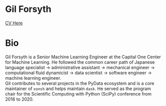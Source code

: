 # Gil Forsyth

[CV Here](https://github.com/gforsyth/cv/blob/main/gforsyth-cv.pdf)

# Bio

Gil Forsyth is a Senior Machine Learning Engineer at the Capital One Center for Machine Learning.
He followed the common career path of Japanese language specialist -> administrative assistant -> 
mechanical engineer -> computational fluid dynamicist -> data scientist -> software engineer ->
machine learning engineer.  
Gil contributes to several projects in the PyData ecosystem and is a core maintainer of `xonsh` and helps
maintain `dask`.  He served as the program chair for the Scientific Computing with Python (SciPy) conference 
from 2016 to 2020.
